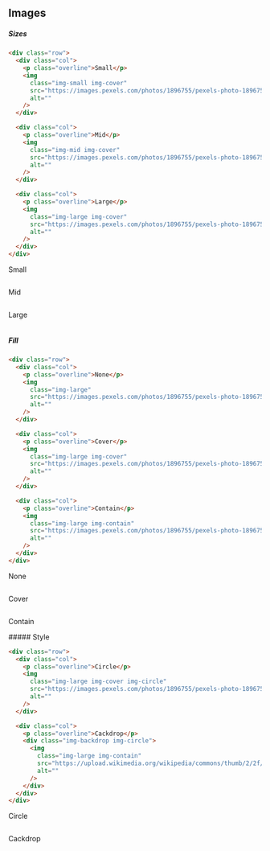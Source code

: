 ## Images

##### Sizes

```html
<div class="row">
  <div class="col">
    <p class="overline">Small</p>
    <img
      class="img-small img-cover"
      src="https://images.pexels.com/photos/1896755/pexels-photo-1896755.jpeg?auto=compress&cs=tinysrgb&dpr=2&w=500"
      alt=""
    />
  </div>

  <div class="col">
    <p class="overline">Mid</p>
    <img
      class="img-mid img-cover"
      src="https://images.pexels.com/photos/1896755/pexels-photo-1896755.jpeg?auto=compress&cs=tinysrgb&dpr=2&w=500"
      alt=""
    />
  </div>

  <div class="col">
    <p class="overline">Large</p>
    <img
      class="img-large img-cover"
      src="https://images.pexels.com/photos/1896755/pexels-photo-1896755.jpeg?auto=compress&cs=tinysrgb&dpr=2&w=500"
      alt=""
    />
  </div>
</div>
```
<div class="row">
  <div class="col">
    <p class="overline">Small</p>
    <img
      class="img-small img-cover"
      src="https://images.pexels.com/photos/1896755/pexels-photo-1896755.jpeg?auto=compress&cs=tinysrgb&dpr=2&w=500"
      alt=""
    />
  </div>

  <div class="col">
    <p class="overline">Mid</p>
    <img
      class="img-mid img-cover"
      src="https://images.pexels.com/photos/1896755/pexels-photo-1896755.jpeg?auto=compress&cs=tinysrgb&dpr=2&w=500"
      alt=""
    />
  </div>

  <div class="col">
    <p class="overline">Large</p>
    <img
      class="img-large img-cover"
      src="https://images.pexels.com/photos/1896755/pexels-photo-1896755.jpeg?auto=compress&cs=tinysrgb&dpr=2&w=500"
      alt=""
    />
  </div>
</div>

##### Fill

```html
<div class="row">
  <div class="col">
    <p class="overline">None</p>
    <img
      class="img-large"
      src="https://images.pexels.com/photos/1896755/pexels-photo-1896755.jpeg?auto=compress&cs=tinysrgb&dpr=2&w=500"
      alt=""
    />
  </div>

  <div class="col">
    <p class="overline">Cover</p>
    <img
      class="img-large img-cover"
      src="https://images.pexels.com/photos/1896755/pexels-photo-1896755.jpeg?auto=compress&cs=tinysrgb&dpr=2&w=500"
      alt=""
    />
  </div>

  <div class="col">
    <p class="overline">Contain</p>
    <img
      class="img-large img-contain"
      src="https://images.pexels.com/photos/1896755/pexels-photo-1896755.jpeg?auto=compress&cs=tinysrgb&dpr=2&w=500"
      alt=""
    />
  </div>
</div>
```
<div class="row">
  <div class="col">
    <p class="overline">None</p>
    <img
      class="img-large"
      src="https://images.pexels.com/photos/1896755/pexels-photo-1896755.jpeg?auto=compress&cs=tinysrgb&dpr=2&w=500"
      alt=""
    />
  </div>

  <div class="col">
    <p class="overline">Cover</p>
    <img
      class="img-large img-cover"
      src="https://images.pexels.com/photos/1896755/pexels-photo-1896755.jpeg?auto=compress&cs=tinysrgb&dpr=2&w=500"
      alt=""
    />
  </div>

  <div class="col">
    <p class="overline">Contain</p>
    <img
      class="img-large img-contain"
      src="https://images.pexels.com/photos/1896755/pexels-photo-1896755.jpeg?auto=compress&cs=tinysrgb&dpr=2&w=500"
      alt=""
    />
  </div>
</div>
##### Style

```html
<div class="row">
  <div class="col">
    <p class="overline">Circle</p>
    <img
      class="img-large img-cover img-circle"
      src="https://images.pexels.com/photos/1896755/pexels-photo-1896755.jpeg?auto=compress&cs=tinysrgb&dpr=2&w=500"
      alt=""
    />
  </div>

  <div class="col">
    <p class="overline">Cackdrop</p>
    <div class="img-backdrop img-circle">
      <img
        class="img-large img-contain"
        src="https://upload.wikimedia.org/wikipedia/commons/thumb/2/2f/Google_2015_logo.svg/272px-Google_2015_logo.svg.png"
        alt=""
      />
    </div>
  </div>
</div>
```
<div class="row">
  <div class="col">
    <p class="overline">Circle</p>
    <img
      class="img-large img-cover img-circle"
      src="https://images.pexels.com/photos/1896755/pexels-photo-1896755.jpeg?auto=compress&cs=tinysrgb&dpr=2&w=500"
      alt=""
    />
  </div>

  <div class="col">
    <p class="overline">Cackdrop</p>
    <div class="img-backdrop img-circle">
      <img
        class="img-large img-contain"
        src="https://upload.wikimedia.org/wikipedia/commons/thumb/2/2f/Google_2015_logo.svg/272px-Google_2015_logo.svg.png"
        alt=""
      />
    </div>
  </div>
</div>
